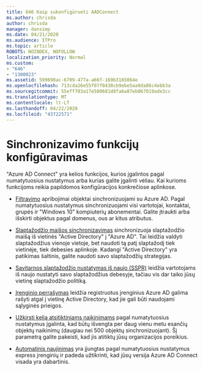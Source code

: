 ```yaml
---
title: 646 Kaip sukonfigūruoti AADConnect
ms.author: chrisda
author: chrisda
manager: dansimp
ms.date: 04/21/2020
ms.audience: ITPro
ms.topic: article
ROBOTS: NOINDEX, NOFOLLOW
localization_priority: Normal
ms.custom:
- "646"
- "1300023"
ms.assetid: 599698ac-6709-477a-a66f-169b3165064e
ms.openlocfilehash: 713cda26e55f07f0438cb9ebe5aa9da86c4ebb3a
ms.sourcegitcommit: 55eff703a17e500681d8fa6a87eb067019ade3cc
ms.translationtype: MT
ms.contentlocale: lt-LT
ms.lasthandoff: 04/22/2020
ms.locfileid: "43722571"
---
```

# <a name="configure-sync-features"></a>Sinchronizavimo funkcijų konfigūravimas

"Azure AD Connect" yra kelios funkcijos, kurios įgalintos pagal numatytuosius nustatymus arba kurias galite įgalinti vėliau. Kai kurioms funkcijoms reikia papildomos konfigūracijos konkrečiose aplinkose.

- [Filtravimo](https://docs.microsoft.com/azure/active-directory/connect/active-directory-aadconnectsync-configure-filtering) apribojimai objektai sinchronizuojami su Azure AD. Pagal numatytuosius nustatymus sinchronizuojami visi vartotojai, kontaktai, grupės ir "Windows 10" kompiuterių abonementai. Galite įtraukti arba išskirti objektus pagal domenus, ous ar kitus atributus.

- [Slaptažodžio maišos sinchronizavimas](https://docs.microsoft.com/azure/active-directory/connect/active-directory-aadconnectsync-implement-password-hash-synchronization) sinchronizuoja slaptažodžio maišą iš vietinės "Active Directory" į "Azure AD". Tai leidžia valdyti slaptažodžius vienoje vietoje, bet naudoti tą patį slaptažodį tiek vietinėje, tiek debesies aplinkoje. Kadangi "Active Directory" yra patikimas šaltinis, galite naudoti savo slaptažodžių strategijas.

- [Savitarnos slaptažodžio nustatymas iš naujo (SSPR)](https://docs.microsoft.com/azure/active-directory/authentication/quickstart-sspr) leidžia vartotojams iš naujo nustatyti savo slaptažodžius debesyje, tačiau vis dar taiko jūsų vietinę slaptažodžio politiką.

- [Įrenginio perrašymas](https://docs.microsoft.com/azure/active-directory/connect/active-directory-aadconnect-feature-device-writeback) leidžia registruotus įrenginius Azure AD galima rašyti atgal į vietinę Active Directory, kad jie gali būti naudojami sąlyginės prieigos.

- [Užkirsti kelią atsitiktiniams naikinimams](https://docs.microsoft.com/azure/active-directory/connect/active-directory-aadconnectsync-feature-prevent-accidental-deletes) pagal numatytuosius nustatymus įgalinta, kad būtų išvengta per daug vienu metu esančių objektų naikinimų (daugiau nei 500 objektų sinchronizuojant). Šį parametrą galite pakeisti, kad jis atitiktų jūsų organizacijos poreikius.

- [Automatinis naujinimas](https://docs.microsoft.com/azure/active-directory/connect/active-directory-aadconnect-feature-automatic-upgrade) yra įjungtas pagal numatytuosius nustatymus express įrenginių ir padeda užtikrinti, kad jūsų versija Azure AD Connect visada yra dabartinis.
